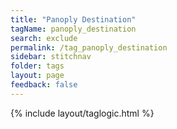 ```yaml
---
title: "Panoply Destination"
tagName: panoply_destination
search: exclude
permalink: /tag_panoply_destination
sidebar: stitchnav
folder: tags
layout: page
feedback: false
---
```

{% include layout/taglogic.html %}


